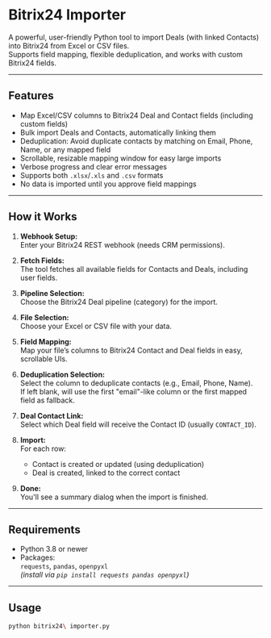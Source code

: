 # Bitrix24 Importer

A powerful, user-friendly Python tool to import Deals (with linked Contacts) into Bitrix24 from Excel or CSV files.  
Supports field mapping, flexible deduplication, and works with custom Bitrix24 fields.

---

## Features

- Map Excel/CSV columns to Bitrix24 Deal and Contact fields (including custom fields)
- Bulk import Deals and Contacts, automatically linking them
- Deduplication: Avoid duplicate contacts by matching on Email, Phone, Name, or any mapped field
- Scrollable, resizable mapping window for easy large imports
- Verbose progress and clear error messages
- Supports both `.xlsx`/`.xls` and `.csv` formats
- No data is imported until you approve field mappings

---

## How it Works

1. **Webhook Setup:**  
   Enter your Bitrix24 REST webhook (needs CRM permissions).

2. **Fetch Fields:**  
   The tool fetches all available fields for Contacts and Deals, including user fields.

3. **Pipeline Selection:**  
   Choose the Bitrix24 Deal pipeline (category) for the import.

4. **File Selection:**  
   Choose your Excel or CSV file with your data.

5. **Field Mapping:**  
   Map your file’s columns to Bitrix24 Contact and Deal fields in easy, scrollable UIs.

6. **Deduplication Selection:**  
   Select the column to deduplicate contacts (e.g., Email, Phone, Name).  
   If left blank, will use the first "email"-like column or the first mapped field as fallback.

7. **Deal Contact Link:**  
   Select which Deal field will receive the Contact ID (usually `CONTACT_ID`).

8. **Import:**  
   For each row:  
   - Contact is created or updated (using deduplication)  
   - Deal is created, linked to the correct contact

9. **Done:**  
   You'll see a summary dialog when the import is finished.

---

## Requirements

- Python 3.8 or newer
- Packages:  
  `requests`, `pandas`, `openpyxl`  
  *(install via `pip install requests pandas openpyxl`)*

---

## Usage

```bash
python bitrix24\ importer.py

